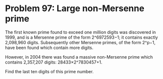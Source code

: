 # Problem 97: Large non-Mersenne prime

The first known prime found to exceed one million digits was discovered in 1999, and is a Mersenne prime of the form 2^6972593−1; it contains exactly 2,098,960 digits. Subsequently other Mersenne primes, of the form 2^p−1, have been found which contain more digits.

However, in 2004 there was found a massive non-Mersenne prime which contains 2,357,207 digits: 28433×2^7830457+1.

Find the last ten digits of this prime number.
